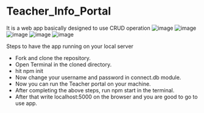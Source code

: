 # Teacher_Info_Portal
It is a web app basically designed to use CRUD operation
![image](https://github.com/singhal0306/Teacher_Info_Portal/assets/86726484/83fe716e-8bb1-46cc-a1e2-c32ea8373497)
![image](https://github.com/singhal0306/Teacher_Info_Portal/assets/86726484/17b8ef76-6e88-4da8-b6db-f059687b69e4)
![image](https://github.com/singhal0306/Teacher_Info_Portal/assets/86726484/e2beee01-8cae-432a-830f-036652d7989c)
![image](https://github.com/singhal0306/Teacher_Info_Portal/assets/86726484/032eb88e-ad2e-4a4d-b550-963b3f980f78)
![image](https://github.com/singhal0306/Teacher_Info_Portal/assets/86726484/d9867871-7275-4f47-95f7-f7fcea17c56f)

Steps to have the app running on your local server
* Fork and clone the repository.
* Open Terminal in the cloned directory.
* hit npm init
* Now change your username and password in connect.db module.
* Now you can run the Teacher portal on your machine.
* After completing the above steps, run npm start in the terminal. 
* After that write localhost:5000 on the browser and you are good to go to use app.
